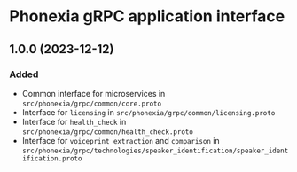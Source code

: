 # Phonexia gRPC application interface

## 1.0.0 (2023-12-12)

### Added

- Common interface for microservices in `src/phonexia/grpc/common/core.proto`
- Interface for `licensing` in `src/phonexia/grpc/common/licensing.proto`
- Interface for `health_check` in `src/phonexia/grpc/common/health_check.proto`
- Interface for `voiceprint extraction` and `comparison` in `src/phonexia/grpc/technologies/speaker_identification/speaker_identification.proto`